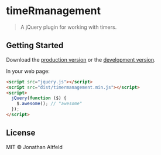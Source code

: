 # timeRmanagement

> A jQuery plugin for working with timers.


## Getting Started

Download the [production version][min] or the [development version][max].

[min]: https://raw.githubusercontent.com/jaltfeld/jquery-timermanagement/master/dist/jquery.timermanagement.min.js
[max]: https://raw.githubusercontent.com/jaltfeld/jquery-timermanagement/master/dist/jquery.timermanagement.js

In your web page:

```html
<script src="jquery.js"></script>
<script src="dist/timermanagement.min.js"></script>
<script>
  jQuery(function ($) {
    $.awesome(); // "awesome"
  });
</script>
```


## License

MIT © Jonathan Altfeld
